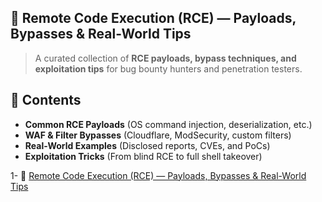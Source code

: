 ## 🚀 Remote Code Execution (RCE) — Payloads, Bypasses & Real-World Tips

> A curated collection of **RCE payloads, bypass techniques, and exploitation tips** for bug bounty hunters and penetration testers.  

## 📌 Contents  
- **Common RCE Payloads** (OS command injection, deserialization, etc.)  
- **WAF & Filter Bypasses** (Cloudflare, ModSecurity, custom filters)  
- **Real-World Examples** (Disclosed reports, CVEs, and PoCs)  
- **Exploitation Tricks** (From blind RCE to full shell takeover)  

1- 🚨 [Remote Code Execution (RCE) — Payloads, Bypasses & Real-World Tips](https://github.com/cybersecplayground/bugbounty-Tips-and-Tricks/blob/main/RCE/Remote%20Code%20Execution%20(RCE)%20%E2%80%94%20Payloads%2C%20Bypasses%20%26%20Real-World%20Tips.md)
